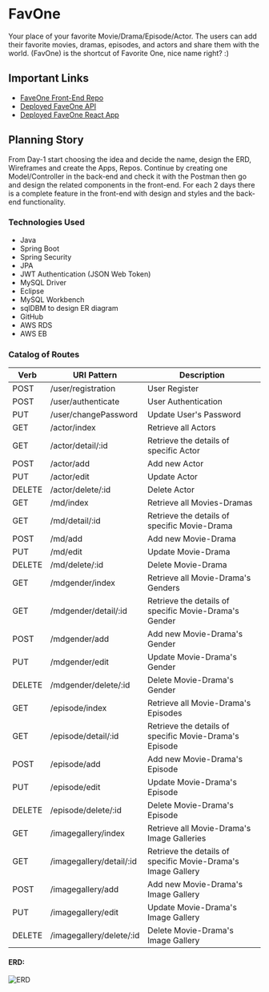 # FavOne
Your place of your favorite  Movie/Drama/Episode/Actor. The users can add their favorite movies, dramas, episodes, and actors and share them with the world. (FavOne) is the shortcut of Favorite One, nice name right? :)



## Important Links

- [FaveOne Front-End Repo](https://git.generalassemb.ly/eman-e-alatawi/FaveOne-FrontEnd)
- [Deployed FaveOne API](www.link.com)
- [Deployed FaveOne React App](www.link.com)


## Planning Story
From Day-1 start choosing the idea and decide the name, design the ERD, Wireframes and create the Apps, Repos. Continue by creating one Model/Controller in the back-end and check it with the Postman then go and design the related components in the front-end. For each 2 days there is a complete feature in the front-end with design and styles and the back-end functionality.

### Technologies Used

- Java
- Spring Boot
- Spring Security
- JPA
- JWT Authentication (JSON Web Token)
- MySQL Driver
- Eclipse
- MySQL Workbench
- sqlDBM to design ER diagram
- GitHub
- AWS RDS
- AWS EB


### Catalog of Routes

Verb         |	URI Pattern   |	Description
------------ | -------------  | ------------- 
POST | /user/registration | User Register 
POST | /user/authenticate | User Authentication
PUT | /user/changePassword | Update User's Password
GET | /actor/index | Retrieve all Actors
GET | /actor/detail/:id | Retrieve the details of specific Actor
POST | /actor/add | Add new Actor
PUT | /actor/edit | Update Actor
DELETE| /actor/delete/:id | Delete Actor
GET | /md/index | Retrieve all Movies-Dramas
GET | /md/detail/:id | Retrieve the details of specific Movie-Drama
POST | /md/add | Add new Movie-Drama
PUT | /md/edit | Update Movie-Drama
DELETE | /md/delete/:id | Delete Movie-Drama
GET | /mdgender/index | Retrieve all Movie-Drama's Genders
GET | /mdgender/detail/:id | Retrieve the details of specific Movie-Drama's Gender
POST | /mdgender/add | Add new Movie-Drama's Gender
PUT | /mdgender/edit | Update Movie-Drama's Gender
DELETE | /mdgender/delete/:id | Delete Movie-Drama's Gender
GET | /episode/index | Retrieve all Movie-Drama's Episodes
GET | /episode/detail/:id | Retrieve the details of specific Movie-Drama's Episode
POST | /episode/add | Add new Movie-Drama's Episode
PUT | /episode/edit | Update Movie-Drama's Episode
DELETE | /episode/delete/:id | Delete Movie-Drama's Episode
GET | /imagegallery/index| Retrieve all Movie-Drama's Image Galleries
GET | /imagegallery/detail/:id | Retrieve the details of specific Movie-Drama's Image Gallery
POST | /imagegallery/add | Add new Movie-Drama's Image Gallery
PUT | /imagegallery/edit | Update Movie-Drama's Image Gallery
DELETE | /imagegallery/delete/:id | Delete Movie-Drama's Image Gallery


#### ERD:
![ERD](https://i.ibb.co/cg9rt6b/ER-WITH-USER.png)